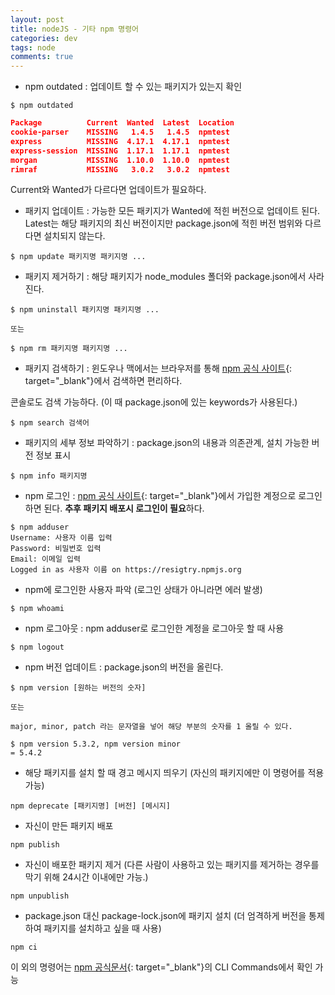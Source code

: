 ```yaml
---  
layout: post
title: nodeJS - 기타 npm 명령어
categories: dev
tags: node
comments: true
---
```


- npm outdated : 업데이트 할 수 있는 패키지가 있는지 확인

```
$ npm outdated 
```

```json
Package          Current  Wanted  Latest  Location
cookie-parser    MISSING   1.4.5   1.4.5  npmtest
express          MISSING  4.17.1  4.17.1  npmtest
express-session  MISSING  1.17.1  1.17.1  npmtest
morgan           MISSING  1.10.0  1.10.0  npmtest
rimraf           MISSING   3.0.2   3.0.2  npmtest
```

Current와 Wanted가 다르다면 업데이트가 필요하다.

- 패키지 업데이트 : 가능한 모든 패키지가 Wanted에 적힌 버전으로 업데이트 된다. Latest는 해당 패키지의 최신 버전이지만 package.json에 적힌 버전 범위와 다르다면 설치되지 않는다.

```
$ npm update 패키지명 패키지명 ...
```

- 패키지 제거하기 : 해당 패키지가 node_modules 폴더와 package.json에서 사라진다.

```
$ npm uninstall 패키지명 패키지명 ...

또는

$ npm rm 패키지명 패키지명 ...
```

- 패키지 검색하기 : 윈도우나 맥에서는 브라우저를 통해 [npm 공식 사이트](https://npmjs.com){: target="_blank"}에서 검색하면 편리하다. 

콘솔로도 검색 가능하다. (이 때 package.json에 있는 keywords가 사용된다.)

```
$ npm search 검색어
```

- 패키지의 세부 정보 파악하기 : package.json의 내용과 의존관계, 설치 가능한 버전 정보 표시

```
$ npm info 패키지명
```

- npm 로그인 : [npm 공식 사이트](https://npmjs.com){: target="_blank"}에서 가입한 계정으로 로그인 하면 된다. **추후 패키지 배포시 로그인이 필요**하다.

```
$ npm adduser
Username: 사용자 이름 입력
Password: 비밀번호 입력
Email: 이메일 입력
Logged in as 사용자 이름 on https://resigtry.npmjs.org
```

- npm에 로그인한 사용자 파악 (로그인 상태가 아니라면 에러 발생)

```
$ npm whoami
```

- npm 로그아웃 : npm adduser로 로그인한 계정을 로그아웃 할 때 사용

```
$ npm logout
```

- npm 버전 업데이트 : package.json의 버전을 올린다.

```
$ npm version [원하는 버전의 숫자]

또는

major, minor, patch 라는 문자열을 넣어 해당 부분의 숫자를 1 올릴 수 있다.

$ npm version 5.3.2, npm version minor
= 5.4.2
```

- 해당 패키지를 설치 할 때 경고 메시지 띄우기 (자신의 패키지에만 이 명령어를 적용 가능)

```
npm deprecate [패키지명] [버전] [메시지]
```

- 자신이 만든 패키지 배포

```
npm publish 
```

- 자신이 배포한 패키지 제거 (다른 사람이 사용하고 있는 패키지를 제거하는 경우를 막기 위해 24시간 이내에만 가능.)

```
npm unpublish 
```

- package.json 대신 package-lock.json에 패키지 설치 (더 엄격하게 버전을 통제하여 패키지를 설치하고 싶을 때 사용)

```
npm ci
```

이 외의 명령어는 [npm 공식문서](https://docs.npmjs.com){: target="_blank"}의 CLI Commands에서 확인 가능